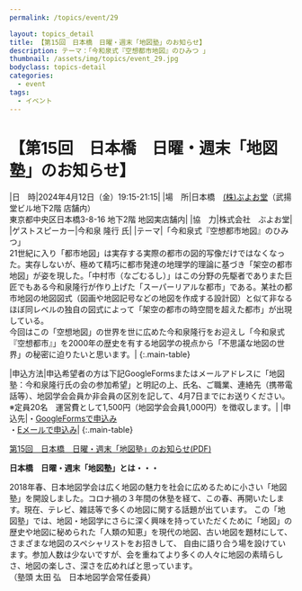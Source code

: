 ```yaml
---
permalink: /topics/event/29

layout: topics_detail
title: 【第15回　日本橋　日曜・週末「地図塾」のお知らせ】
description: テーマ：「今和泉式『空想都市地図』のひみつ 」
thumbnail: /assets/img/topics/event_29.jpg
bodyclass: topics-detail
categories:
  - event
tags:
  - イベント
---
```


# 【第15回　日本橋　日曜・週末「地図塾」のお知らせ】

|日　時|2024年4月12日（金）19:15-21:15|
|場　所|日本橋　[(株)ぶよお堂](https://www.mapshop.co.jp/)（武揚堂ビル地下2階 店舗内）<br>東京都中央区日本橋3-8-16 地下2階 地図実店舗内|
|協　力|株式会社　ぶよお堂|
|ゲストスピーカー|今和泉 隆行 氏|
|テーマ|「今和泉式『空想都市地図』のひみつ」<br>21世紀に入り「都市地図」は実存する実際の都市の図的写像だけではなくなった。実存しないが、極めて精巧に都市発達の地理学的理論に基づき「架空の都市地図」が姿を現した。「中村市（なごむるし）」はこの分野の先駆者でありまた巨匠でもある今和泉隆行が作り上げた「スーパーリアルな都市」である。某社の都市地図の地図図式（図画や地図記号などの地図を作成する設計図）と似て非なるほぼ同レベルの独自の図式によって「架空の都市の時空間を超えた都市」が出現している。<br>今回はこの「空想地図」の世界を世に広めた今和泉隆行をお迎えし「今和泉式『空想都市』」を2000年の歴史を有する地図学の視点から「不思議な地図の世界」の秘密に迫りたいと思います。|
{:.main-table}

|申込方法|申込希望者の方は下記GoogleFormsまたはメールアドレスに「地図塾：今和泉隆行氏の会の参加希望」と明記の上、氏名、ご職業、連絡先（携帯電話等）、地図学会会員か非会員の区別を記して、4月7日までにお送りください。<br>※定員20名　運営費として1,500円（地図学会会員1,000円）を徴収します。|
|申込先|・[GoogleFormsで申込み](https://docs.google.com/forms/d/e/1FAIpQLSeyfxx1zY6g4bO8mHKoBNAcsOxKjtmMwPP_CBMxj4ucI3JXJg/viewform)<br>・[Eメールで申込み](<mailto:mapota@keio.jp>)|
{:.main-table}

[第15回　日本橋　日曜・週末「地図塾」のお知らせ(PDF)](../../archive/file/program/chizujuku15th1.pdf)
<br>

**日本橋　日曜・週末「地図塾」とは・・・**

2018年春、日本地図学会は広く地図の魅力を社会に広めるために小さい「地図塾」を開設しました。コロナ禍の３年間の休塾を経て、この春、再開いたします。現在、テレビ、雑誌等で多くの地図に関する話題が出ています。
この「地図塾」では、地図・地図学にさらに深く興味を持っていただくために「地図」の歴史や地図に秘められた「人類の知恵」を現代の地図、古い地図を題材にして、さまざまな地図のスペシャリストをお招きして、
自由に語り合う場を設けています。参加人数は少ないですが、会を重ねてより多くの人々に地図の素晴らしさ、地図の楽しさ、深さを広めればと思っています。<br>
（塾頭 太田 弘　日本地図学会常任委員）
